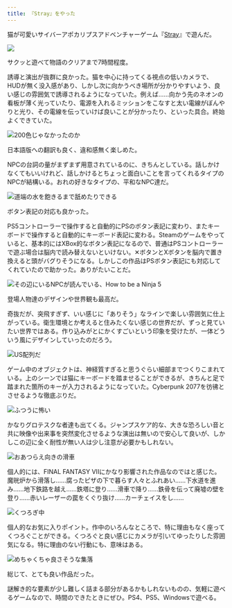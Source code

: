 ```yaml
---
title: 『Stray』をやった
---
```

猫が可愛いサイバーアポカリプスアドベンチャーゲーム『[Stray](https://store.steampowered.com/app/1332010/Stray/?l=japanese)』で遊んだ。

![](https://lh4.googleusercontent.com/QSyDdDlfwIGpMPWbDdLG9hlAOppJTYc3Fthf1kUXwZR9TkLy-b2pWKEVaRSvzhTLIZ5yckSOGG4XVI3O97dZeLAnmBgrSeU3u6qyHvNsTa4H9eS2VDgilBEIF8Es6i9HtQG9kK7ju0lQrYvBZMlYegY)

サクッと遊べて物語のクリアまで7時間程度。

誘導と演出が抜群に良かった。猫を中心に持ってくる視点の低いカメラで、HUDが無く没入感があり、しかし次に向かうべき場所が分かりやすいよう、良い感じの雰囲気で誘導されるようになっていた。例えば……向かう先のネオンの看板が薄く光っていたり、電源を入れるミッションをこなすと太い電線がぼんやりと光り、その電線を伝っていけば良いことが分かったり、といった具合。終始よくできていた。

![](https://lh3.googleusercontent.com/t3SxT59D8KohRws_xY8LZUxpMUhjXRrUVYYZjTF73HhOKPb1kPO7VlAzJ3vQY1gzGPhSVo-dXOume9-NdOdYYcTR7KAqzTQkk1-jHopl5qKJ4Smq95GDnVInfoKi9657XWEHQ6rYRiZz1Di6tzgEp4w "200色じゃなかったのか")

日本語版への翻訳も良く、違和感無く楽しめた。

NPCの台詞の量がまずまず用意されているのに、きちんとしている。話しかけなくてもいいけれど、話しかけるとちょっと面白いことを言ってくれるタイプのNPCが結構いる。おれの好きなタイプの、平和なNPC達だ。

![](https://lh3.googleusercontent.com/alfhbHTQnJ-ni-fvf5JUH_kIuAxxNURD5tUBd4Gl667l7UQumNFGbjFPjnteCokYAAIKhcBxkbyeSMDAJOSYcRgcug4o8XsFL4xdZSUUn-7KyKPQrCrWJ8lehjnXscM14ld-FC7op2B_CUhVEbsyJmA "道端の水を飽きるまで舐めたりできる")

ボタン表記の対応も良かった。

PS5コントローラーで操作すると自動的にPSのボタン表記に変わり、またキーボードで操作すると自動的にキーボード表記に変わる。Steamのゲームをやっていると、基本的にはXBox的なボタン表記になるので、普通はPSコントローラーで遊ぶ場合は脳内で読み替えないといけない。✕ボタンとXボタンを脳内で置き換えると頭がバグりそうになる。しかしこの作品はPSボタン表記にも対応してくれていたので助かった。ありがたいことだ。

![](https://lh3.googleusercontent.com/oKyUlQ4V-SgaRFluGRUhxi9aqjPlpNW072ipWRK7GFrDQGwVLnjBpEw0DOI5LeeLRyZH5DFwGeYOBuwtsWTwCEZjXv7cyspliPvO5wibxTn1GVCFrHp4Q-IY0bxN3F5_KoPQmqSEFpON5OAKPxG8LCc "その辺にいるNPCが読んでいる、How to be a Ninja 5")

登場人物達のデザインや世界観も最高だ。

奇抜だが、突飛すぎず、いい感じに「ありそう」なラインで楽しい雰囲気に仕上がっている。衛生環境とか考えると住みたくない感じの世界だが、ずっと見ていたい世界ではある。作り込みがとにかくすごいという印象を受けたが、一体どういう風にデザインしていったのだろう。

![](https://lh4.googleusercontent.com/BAjDqeKMQqYLGT8WKhrCNHqyBD3oCbYnLNc6MUWuoS3VzUIOFXcixjBVyF90h8opJvt94MIEqCoIMoq5L2W2AyOZwnNS5mj9PQtXZLYSsNGnp7lMmPnjkybiVDa3734LqHqgjlbU5ADoqLiS4K1q5fU "US配列だ")

ゲーム中のオブジェクトは、神経質すぎると思うぐらい細部までつくりこまれている。上のシーンでは猫にキーボードを踏ませることができるが、きちんと足で踏まれた箇所のキーが入力されるようになっていた。Cyberpunk 2077を彷彿とさせるような徹底ぶりだ。

![](https://lh5.googleusercontent.com/cJsXn0uq-tZVuJIsgjpFL8oSJHWFabXWxJPN9G15gOOis7F8fw-gUOzLDU1KdksE2bvxtxl1ECojINFEyQkbaj73GfIMT92mzs03VEpbDGjA8oTIT8GPvpiBdHwPfYw31x429r9C-n-Gntgb45s3wTo "ふつうに怖い")

かなりグロテスクな者達も出てくる。ジャンプスケア的な、大きな恐ろしい音と共に映像や出来事を突然変化させるような演出は無いので安心して良いが、しかしこの辺に全く耐性が無い人は少し注意が必要かもしれない。

![](https://lh6.googleusercontent.com/-lXRmWovIuRN2mAmEOhBf5dVDm2oI6Tuh3rvjJ_dSTQke9NlwnI73xVIJs60jGFQjxLkM9iF2DPOQhvrbENaRcKdUKKTP4SuofrdZ8DzVs9WJRhdkrQc1fddswGEDD1LDTWm_e6BcckIvHHkUe-slmw "おあつらえ向きの滑車")

個人的には、FINAL FANTASY VIIにかなり影響された作品なのではと感じた。魔晄炉から滑落し……腐ったピザの下で暮らす人々とふれあい……下水道を進み……地下鉄路を越え……鉄塔に登り……滑車で降り……鉄骨を伝って廃墟の壁を登り……赤いレーザーの罠をくぐり抜け……カーチェイスをし……

![](https://lh5.googleusercontent.com/4GrffDCmHZ0U22YoMLTFw1FJR5ncOKWOdxslVb6vli52kaRR10HRYQKEfizU5z-Wi77qX5QA7KeHB_ui2KjX-YhXA8o9KSsWBWlQHPk32pGIogE-a0ZZoBbEKx-7irpZGCI9ubvDq5RdvThCOQK1QbE "くつろぎ中")

個人的なお気に入りポイント。作中のいろんなところで、特に理由もなく座ってくつろぐことができる。くつろぐと良い感じにカメラが引いてゆったりした雰囲気になる。特に理由のない行動にも、意味はある。

![](https://lh5.googleusercontent.com/4qhnw0GYQ2WgwpWoiI-t-bxYhT4H0M1UPAl4MM-DoufGTz73YVjEr61BFSM0-FWgnF0a9hUxrXDNNhv3URs06DL8rDjqP-3AYUQhmTrSaPmgPjd7LgnqMX-iJi7vNv7-g6fkqo7chgEY9Pniu9eQeEQ "めちゃくちゃ良さそうな集落")

総じて、とても良い作品だった。

謎解き的な要素が少し難しく詰まる部分があるかもしれないものの、気軽に遊べるゲームなので、時間のできたときにぜひ。PS4、PS5、Windowsで遊べる。
